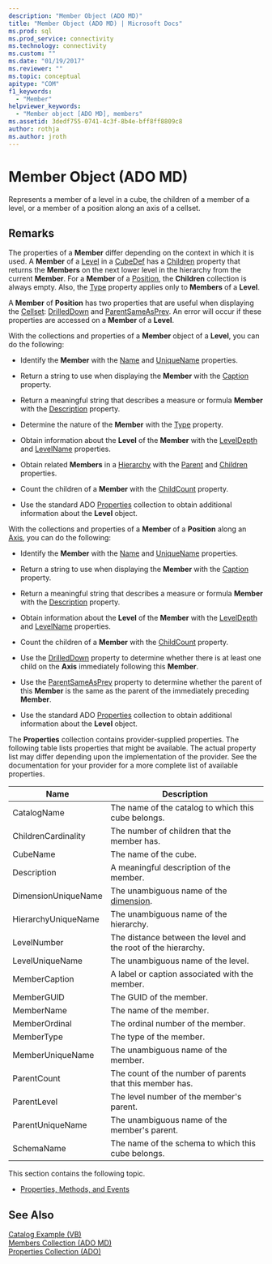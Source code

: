 ```yaml
---
description: "Member Object (ADO MD)"
title: "Member Object (ADO MD) | Microsoft Docs"
ms.prod: sql
ms.prod_service: connectivity
ms.technology: connectivity
ms.custom: ""
ms.date: "01/19/2017"
ms.reviewer: ""
ms.topic: conceptual
apitype: "COM"
f1_keywords: 
  - "Member"
helpviewer_keywords: 
  - "Member object [ADO MD], members"
ms.assetid: 3dedf755-0741-4c3f-8b4e-bff8ff8809c8
author: rothja
ms.author: jroth
---
```

# Member Object (ADO MD)
Represents a member of a level in a cube, the children of a member of a level, or a member of a position along an axis of a cellset.  
  
## Remarks  
 The properties of a **Member** differ depending on the context in which it is used. A **Member** of a [Level](./level-object-ado-md.md) in a [CubeDef](./cubedef-object-ado-md.md) has a [Children](./children-property-ado-md.md) property that returns the **Members** on the next lower level in the hierarchy from the current **Member**. For a **Member** of a [Position](./position-object-ado-md.md), the **Children** collection is always empty. Also, the [Type](./type-property-ado-md.md) property applies only to **Members** of a **Level**.  
  
 A **Member** of **Position** has two properties that are useful when displaying the [Cellset](./cellset-object-ado-md.md): [DrilledDown](./drilleddown-property-ado-md.md) and [ParentSameAsPrev](./parentsameasprev-property-ado-md.md). An error will occur if these properties are accessed on a **Member** of a **Level**.  
  
 With the collections and properties of a **Member** object of a **Level**, you can do the following:  
  
-   Identify the **Member** with the [Name](./name-property-ado-md.md) and [UniqueName](./uniquename-property-ado-md.md) properties.  
  
-   Return a string to use when displaying the **Member** with the [Caption](./caption-property-ado-md.md) property.  
  
-   Return a meaningful string that describes a measure or formula **Member** with the [Description](./description-property-ado-md.md) property.  
  
-   Determine the nature of the **Member** with the [Type](./type-property-ado-md.md) property.  
  
-   Obtain information about the **Level** of the **Member** with the [LevelDepth](./leveldepth-property-ado-md.md) and [LevelName](./levelname-property-ado-md.md) properties.  
  
-   Obtain related **Members** in a [Hierarchy](./hierarchy-object-ado-md.md) with the [Parent](./parent-property-ado-md.md) and [Children](./children-property-ado-md.md) properties.  
  
-   Count the children of a **Member** with the [ChildCount](./childcount-property-ado-md.md) property.  
  
-   Use the standard ADO [Properties](../ado-api/properties-collection-ado.md) collection to obtain additional information about the **Level** object.  
  
 With the collections and properties of a **Member** of a **Position** along an [Axis](./axis-object-ado-md.md), you can do the following:  
  
-   Identify the **Member** with the [Name](./name-property-ado-md.md) and [UniqueName](./uniquename-property-ado-md.md) properties.  
  
-   Return a string to use when displaying the **Member** with the [Caption](./caption-property-ado-md.md) property.  
  
-   Return a meaningful string that describes a measure or formula **Member** with the [Description](./description-property-ado-md.md) property.  
  
-   Obtain information about the **Level** of the **Member** with the [LevelDepth](./leveldepth-property-ado-md.md) and [LevelName](./levelname-property-ado-md.md) properties.  
  
-   Count the children of a **Member** with the [ChildCount](./childcount-property-ado-md.md) property.  
  
-   Use the [DrilledDown](./drilleddown-property-ado-md.md) property to determine whether there is at least one child on the **Axis** immediately following this **Member**.  
  
-   Use the [ParentSameAsPrev](./parentsameasprev-property-ado-md.md) property to determine whether the parent of this **Member** is the same as the parent of the immediately preceding **Member**.  
  
-   Use the standard ADO [Properties](../ado-api/properties-collection-ado.md) collection to obtain additional information about the **Level** object.  
  
 The **Properties** collection contains provider-supplied properties. The following table lists properties that might be available. The actual property list may differ depending upon the implementation of the provider. See the documentation for your provider for a more complete list of available properties.  
  
|Name|Description|  
|----------|-----------------|  
|CatalogName|The name of the catalog to which this cube belongs.|  
|ChildrenCardinality|The number of children that the member has.|  
|CubeName|The name of the cube.|  
|Description|A meaningful description of the member.|  
|DimensionUniqueName|The unambiguous name of the [dimension](./dimension-object-ado-md.md).|  
|HierarchyUniqueName|The unambiguous name of the hierarchy.|  
|LevelNumber|The distance between the level and the root of the hierarchy.|  
|LevelUniqueName|The unambiguous name of the level.|  
|MemberCaption|A label or caption associated with the member.|  
|MemberGUID|The GUID of the member.|  
|MemberName|The name of the member.|  
|MemberOrdinal|The ordinal number of the member.|  
|MemberType|The type of the member.|  
|MemberUniqueName|The unambiguous name of the member.|  
|ParentCount|The count of the number of parents that this member has.|  
|ParentLevel|The level number of the member's parent.|  
|ParentUniqueName|The unambiguous name of the member's parent.|  
|SchemaName|The name of the schema to which this cube belongs.|  
  
 This section contains the following topic.  
  
-   [Properties, Methods, and Events](./member-object-properties-methods-and-events.md)  
  
## See Also  
 [Catalog Example (VB)](./catalog-example-vb.md)   
 [Members Collection (ADO MD)](./members-collection-ado-md.md)   
 [Properties Collection (ADO)](../ado-api/properties-collection-ado.md)